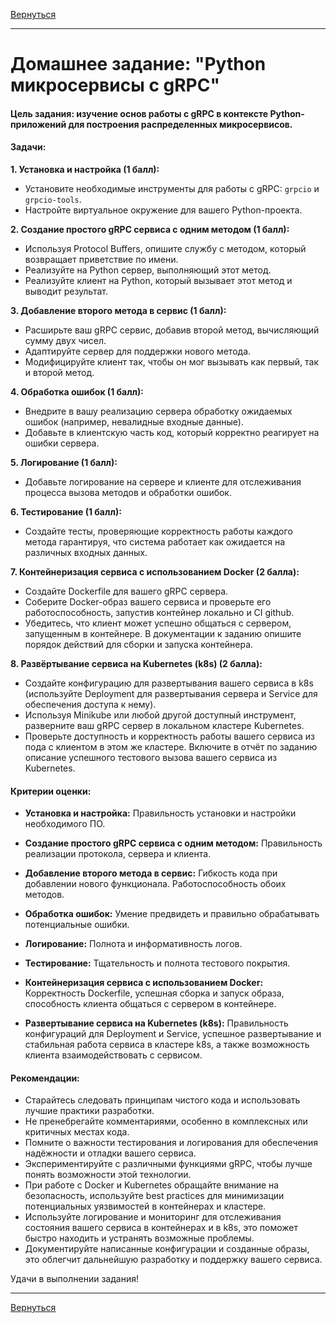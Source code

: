 [Вернуться][main]

---

# Домашнее задание: "Python микросервисы с gRPC"

#### Цель задания: изучение основ работы с gRPC в контексте Python-приложений для построения распределенных микросервисов.

#### Задачи:

**1. Установка и настройка (1 балл):**

- Установите необходимые инструменты для работы с gRPC: `grpcio` и `grpcio-tools`.
- Настройте виртуальное окружение для вашего Python-проекта.

**2. Создание простого gRPC сервиса с одним методом (1 балл):**

- Используя Protocol Buffers, опишите службу с методом, который возвращает приветствие по имени.
- Реализуйте на Python сервер, выполняющий этот метод.
- Реализуйте клиент на Python, который вызывает этот метод и выводит результат.

**3. Добавление второго метода в сервис (1 балл):**

- Расширьте ваш gRPC сервис, добавив второй метод, вычисляющий сумму двух чисел.
- Адаптируйте сервер для поддержки нового метода.
- Модифицируйте клиент так, чтобы он мог вызывать как первый, так и второй метод.

**4. Обработка ошибок (1 балл):**

- Внедрите в вашу реализацию сервера обработку ожидаемых ошибок (например, невалидные входные данные).
- Добавьте в клиентскую часть код, который корректно реагирует на ошибки сервера.

**5. Логирование (1 балл):**

- Добавьте логирование на сервере и клиенте для отслеживания процесса вызова методов и обработки ошибок.

**6. Тестирование (1 балл):**

- Создайте тесты, проверяющие корректность работы каждого метода гарантируя, что система работает как ожидается на
  различных входных данных.

**7. Контейнеризация сервиса с использованием Docker (2 балла):**

- Создайте Dockerfile для вашего gRPC сервера.
- Соберите Docker-образ вашего сервиса и проверьте его работоспособность, запустив контейнер локально и CI github.
- Убедитесь, что клиент может успешно общаться с сервером, запущенным в контейнере. В документации к заданию опишите
  порядок действий для сборки и запуска контейнера.

**8. Развёртывание сервиса на Kubernetes (k8s) (2 балла):**

- Создайте конфигурацию для развертывания вашего сервиса в k8s (используйте Deployment для развертывания сервера и
  Service для обеспечения доступа к нему).
- Используя Minikube или любой другой доступный инструмент, разверните ваш gRPC сервер в локальном кластере Kubernetes.
- Проверьте доступность и корректность работы вашего сервиса из пода с клиентом в этом же кластере. Включите в отчёт по
  заданию описание успешного тестового вызова вашего сервиса из Kubernetes.

#### Критерии оценки:

- **Установка и настройка:** Правильность установки и настройки необходимого ПО.

- **Создание простого gRPC сервиса с одним методом:** Правильность реализации протокола, сервера и клиента.

- **Добавление второго метода в сервис:** Гибкость кода при добавлении нового функционала. Работоспособность обоих
  методов.

- **Обработка ошибок:** Умение предвидеть и правильно обрабатывать потенциальные ошибки.

- **Логирование:** Полнота и информативность логов.

- **Тестирование:** Тщательность и полнота тестового покрытия.

- **Контейнеризация сервиса с использованием Docker:** Корректность Dockerfile, успешная сборка и запуск образа,
  способность клиента общаться с сервером в контейнере.

- **Развертывание сервиса на Kubernetes (k8s):** Правильность конфигураций для Deployment и Service, успешное
  развертывание и стабильная работа сервиса в кластере k8s, а также возможность клиента взаимодействовать с сервисом.

#### Рекомендации:

- Старайтесь следовать принципам чистого кода и использовать лучшие практики разработки.
- Не пренебрегайте комментариями, особенно в комплексных или критичных местах кода.
- Помните о важности тестирования и логирования для обеспечения надёжности и отладки вашего сервиса.
- Экспериментируйте с различными функциями gRPC, чтобы лучше понять возможности этой технологии.
- При работе с Docker и Kubernetes обращайте внимание на безопасность, используйте best practices для минимизации
  потенциальных уязвимостей в контейнерах и кластере.
- Используйте логирование и мониторинг для отслеживания состояния вашего сервиса в контейнерах и в k8s, это поможет
  быстро находить и устранять возможные проблемы.
- Документируйте написанные конфигурации и созданные образы, это облегчит дальнейшую разработку и поддержку вашего
  сервиса.

Удачи в выполнении задания!


---

[Вернуться][main]

[main]: ../../README.md "содержание"
